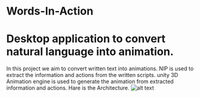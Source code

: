 # Words-In-Action
# Desktop application to convert natural language into animation.
In this project we aim to convert written text into animations.
NlP is used to extract the information and actions from the written scripts.
unity 3D Animation engine is used to generate the animation from extracted information and actions.
Hare is the Architecture.
![alt text](https://raw.githubusercontent.com/shan-akbar/Words-In-Action/Proposal/Architecture.png)
